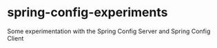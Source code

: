 # spring-config-experiments
Some experimentation with the Spring Config Server and Spring Config Client

